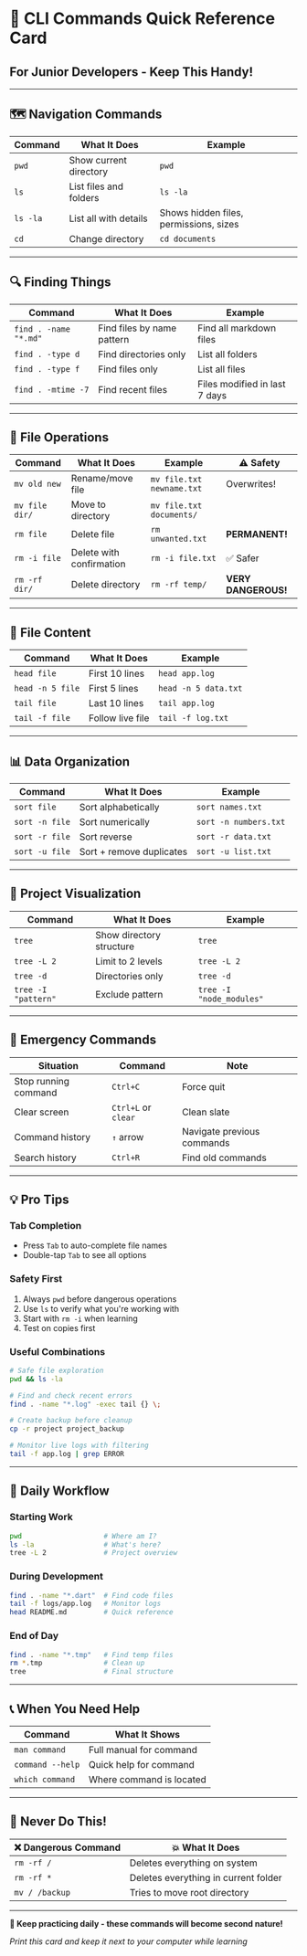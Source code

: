 # 📱 CLI Commands Quick Reference Card

## For Junior Developers - Keep This Handy!

---

## 🗺️ **Navigation Commands**

| Command | What It Does | Example |
|---------|--------------|---------|
| `pwd` | Show current directory | `pwd` |
| `ls` | List files and folders | `ls -la` |
| `ls -la` | List all with details | Shows hidden files, permissions, sizes |
| `cd` | Change directory | `cd documents` |

---

## 🔍 **Finding Things**

| Command | What It Does | Example |
|---------|--------------|---------|
| `find . -name "*.md"` | Find files by name pattern | Find all markdown files |
| `find . -type d` | Find directories only | List all folders |
| `find . -type f` | Find files only | List all files |
| `find . -mtime -7` | Find recent files | Files modified in last 7 days |

---

## 📁 **File Operations**

| Command | What It Does | Example | ⚠️ Safety |
|---------|--------------|---------|-----------|
| `mv old new` | Rename/move file | `mv file.txt newname.txt` | Overwrites! |
| `mv file dir/` | Move to directory | `mv file.txt documents/` | |
| `rm file` | Delete file | `rm unwanted.txt` | **PERMANENT!** |
| `rm -i file` | Delete with confirmation | `rm -i file.txt` | ✅ Safer |
| `rm -rf dir/` | Delete directory | `rm -rf temp/` | **VERY DANGEROUS!** |

---

## 👀 **File Content**

| Command | What It Does | Example |
|---------|--------------|---------|
| `head file` | First 10 lines | `head app.log` |
| `head -n 5 file` | First 5 lines | `head -n 5 data.txt` |
| `tail file` | Last 10 lines | `tail app.log` |
| `tail -f file` | Follow live file | `tail -f log.txt` |

---

## 📊 **Data Organization**

| Command | What It Does | Example |
|---------|--------------|---------|
| `sort file` | Sort alphabetically | `sort names.txt` |
| `sort -n file` | Sort numerically | `sort -n numbers.txt` |
| `sort -r file` | Sort reverse | `sort -r data.txt` |
| `sort -u file` | Sort + remove duplicates | `sort -u list.txt` |

---

## 🌳 **Project Visualization**

| Command | What It Does | Example |
|---------|--------------|---------|
| `tree` | Show directory structure | `tree` |
| `tree -L 2` | Limit to 2 levels | `tree -L 2` |
| `tree -d` | Directories only | `tree -d` |
| `tree -I "pattern"` | Exclude pattern | `tree -I "node_modules"` |

---

## 🚨 **Emergency Commands**

| Situation | Command | Note |
|-----------|---------|------|
| Stop running command | `Ctrl+C` | Force quit |
| Clear screen | `Ctrl+L` or `clear` | Clean slate |
| Command history | `↑` arrow | Navigate previous commands |
| Search history | `Ctrl+R` | Find old commands |

---

## 💡 **Pro Tips**

### Tab Completion
- Press `Tab` to auto-complete file names
- Double-tap `Tab` to see all options

### Safety First
1. Always `pwd` before dangerous operations
2. Use `ls` to verify what you're working with
3. Start with `rm -i` when learning
4. Test on copies first

### Useful Combinations
```bash
# Safe file exploration
pwd && ls -la

# Find and check recent errors
find . -name "*.log" -exec tail {} \;

# Create backup before cleanup
cp -r project project_backup

# Monitor live logs with filtering
tail -f app.log | grep ERROR
```

---

## 🎯 **Daily Workflow**

### Starting Work
```bash
pwd                    # Where am I?
ls -la                 # What's here?
tree -L 2              # Project overview
```

### During Development
```bash
find . -name "*.dart"  # Find code files
tail -f logs/app.log   # Monitor logs
head README.md         # Quick reference
```

### End of Day
```bash
find . -name "*.tmp"   # Find temp files
rm *.tmp               # Clean up
tree                   # Final structure
```

---

## 📞 **When You Need Help**

| Command | What It Shows |
|---------|---------------|
| `man command` | Full manual for command |
| `command --help` | Quick help for command |
| `which command` | Where command is located |

---

## 🚫 **Never Do This!**

| ❌ Dangerous Command | 💥 What It Does |
|---------------------|-----------------|
| `rm -rf /` | Deletes everything on system |
| `rm -rf *` | Deletes everything in current folder |
| `mv / /backup` | Tries to move root directory |

---

**🎉 Keep practicing daily - these commands will become second nature!**

*Print this card and keep it next to your computer while learning*
